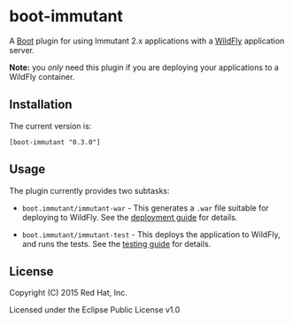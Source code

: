 # boot-immutant

A [Boot](http://boot-clj.com/) plugin for using Immutant 2.x
applications with a [WildFly](http://wildfly.org/) application server.

**Note:** you *only* need this plugin if you are deploying your
applications to a WildFly container.

## Installation

The current version is:

    [boot-immutant "0.3.0"]

## Usage

The plugin currently provides two subtasks:

* `boot.immutant/immutant-war` - This generates a `.war` file suitable
  for deploying to WildFly. See the
  [deployment guide](resources/deployment-guide.md) for details.

* `boot.immutant/immutant-test` - This deploys the application to WildFly, and
  runs the tests. See the [testing guide](resources/testing-guide.md)
  for details.

## License

Copyright (C) 2015 Red Hat, Inc.

Licensed under the Eclipse Public License v1.0
